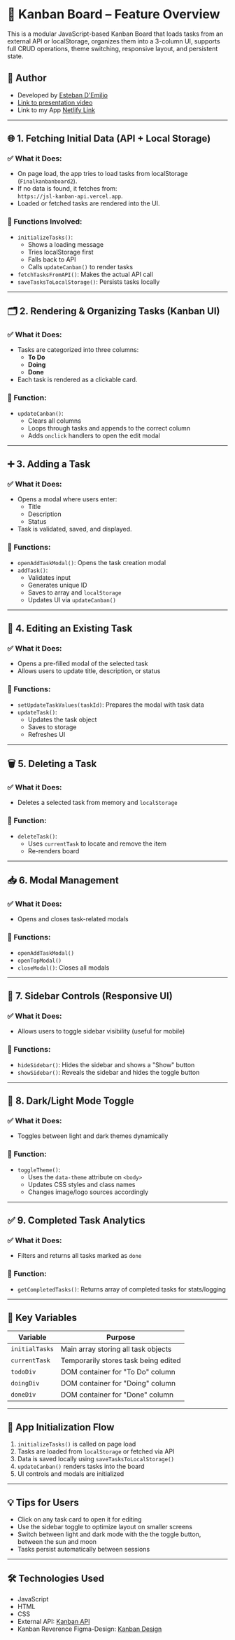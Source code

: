 # 🧩 Kanban Board – Feature Overview

This is a modular JavaScript-based Kanban Board that loads tasks from an external API or localStorage, organizes them into a 3-column UI, supports full CRUD operations, theme switching, responsive layout, and persistent state.

## 🙌 Author

- Developed by [Esteban D'Emiljo](https://github.com/EstebanDiaz43)
- [Link to presentation video](https://www.veed.io/view/9bb22cd5-e805-4d44-a9df-aca8dbe253ab?panel=share)
- Link to my App [Netlify Link](https://ed-kanbanboard.netlify.app/)


---

## 🌐 1. Fetching Initial Data (API + Local Storage)

### ✅ What it Does:
- On page load, the app tries to load tasks from localStorage (`Finalkanbanboard2`).
- If no data is found, it fetches from:  
  `https://jsl-kanban-api.vercel.app`.
- Loaded or fetched tasks are rendered into the UI.

### 🔧 Functions Involved:
- `initializeTasks()`:  
  - Shows a loading message  
  - Tries localStorage first  
  - Falls back to API  
  - Calls `updateCanban()` to render tasks
- `fetchTasksFromAPI()`: Makes the actual API call
- `saveTasksToLocalStorage()`: Persists tasks locally

---

## 🗂️ 2. Rendering & Organizing Tasks (Kanban UI)

### ✅ What it Does:
- Tasks are categorized into three columns:
  - **To Do**
  - **Doing**
  - **Done**
- Each task is rendered as a clickable card.

### 🔧 Function:
- `updateCanban()`:
  - Clears all columns
  - Loops through tasks and appends to the correct column
  - Adds `onclick` handlers to open the edit modal

---

## ➕ 3. Adding a Task

### ✅ What it Does:
- Opens a modal where users enter:
  - Title
  - Description
  - Status
- Task is validated, saved, and displayed.

### 🔧 Functions:
- `openAddTaskModal()`: Opens the task creation modal
- `addTask()`:
  - Validates input
  - Generates unique ID
  - Saves to array and `localStorage`
  - Updates UI via `updateCanban()`

---

## 📝 4. Editing an Existing Task

### ✅ What it Does:
- Opens a pre-filled modal of the selected task
- Allows users to update title, description, or status

### 🔧 Functions:
- `setUpdateTaskValues(taskId)`: Prepares the modal with task data
- `updateTask()`:
  - Updates the task object
  - Saves to storage
  - Refreshes UI

---

## 🗑️ 5. Deleting a Task

### ✅ What it Does:
- Deletes a selected task from memory and `localStorage`

### 🔧 Function:
- `deleteTask()`:
  - Uses `currentTask` to locate and remove the item
  - Re-renders board

---

## 📥 6. Modal Management

### ✅ What it Does:
- Opens and closes task-related modals

### 🔧 Functions:
- `openAddTaskModal()`
- `openTopModal()`
- `closeModal()`: Closes all modals

---

## 📁 7. Sidebar Controls (Responsive UI)

### ✅ What it Does:
- Allows users to toggle sidebar visibility (useful for mobile)

### 🔧 Functions:
- `hideSidebar()`: Hides the sidebar and shows a "Show" button
- `showSidebar()`: Reveals the sidebar and hides the toggle button

---

## 🌙 8. Dark/Light Mode Toggle

### ✅ What it Does:
- Toggles between light and dark themes dynamically

### 🔧 Function:
- `toggleTheme()`:
  - Uses the `data-theme` attribute on `<body>`
  - Updates CSS styles and class names
  - Changes image/logo sources accordingly

---

## ✅ 9. Completed Task Analytics

### ✅ What it Does:
- Filters and returns all tasks marked as `done`

### 🔧 Function:
- `getCompletedTasks()`: Returns array of completed tasks for stats/logging

---

## 🧠 Key Variables

| Variable         | Purpose                                      |
|------------------|----------------------------------------------|
| `initialTasks`   | Main array storing all task objects          |
| `currentTask`    | Temporarily stores task being edited         |
| `todoDiv`        | DOM container for "To Do" column             |
| `doingDiv`       | DOM container for "Doing" column             |
| `doneDiv`        | DOM container for "Done" column              |

---

## 🔄 App Initialization Flow

1. `initializeTasks()` is called on page load
2. Tasks are loaded from `localStorage` or fetched via API
3. Data is saved locally using `saveTasksToLocalStorage()`
4. `updateCanban()` renders tasks into the board
5. UI controls and modals are initialized

---

## 💡 Tips for Users

- Click on any task card to open it for editing
- Use the sidebar toggle to optimize layout on smaller screens
- Switch between light and dark mode with the the toggle button, between the sun and moon
- Tasks persist automatically between sessions

---

## 🛠 Technologies Used

- JavaScript
- HTML
- CSS
- External API: [Kanban API](https://jsl-kanban-api.vercel.app)
- Kanban Reverence Figma-Design: [Kanban Design](https://www.figma.com/design/y7bFCUYL5ZHfPeojACBXg2/Challenges-%7C-JSL?node-id=6033-11092&t=oznPnry5nyOlq4Hg-0)

